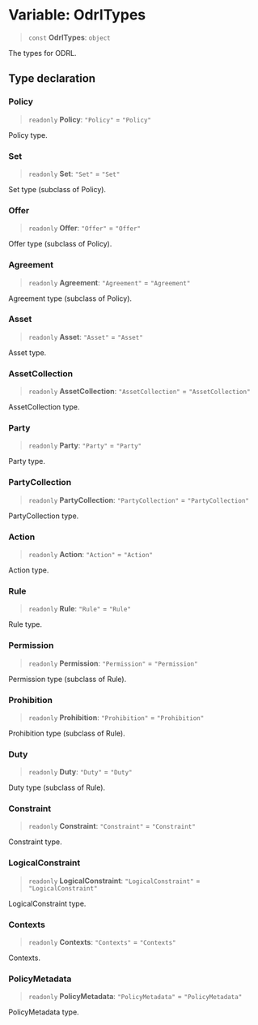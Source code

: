# Variable: OdrlTypes

> `const` **OdrlTypes**: `object`

The types for ODRL.

## Type declaration

### Policy

> `readonly` **Policy**: `"Policy"` = `"Policy"`

Policy type.

### Set

> `readonly` **Set**: `"Set"` = `"Set"`

Set type (subclass of Policy).

### Offer

> `readonly` **Offer**: `"Offer"` = `"Offer"`

Offer type (subclass of Policy).

### Agreement

> `readonly` **Agreement**: `"Agreement"` = `"Agreement"`

Agreement type (subclass of Policy).

### Asset

> `readonly` **Asset**: `"Asset"` = `"Asset"`

Asset type.

### AssetCollection

> `readonly` **AssetCollection**: `"AssetCollection"` = `"AssetCollection"`

AssetCollection type.

### Party

> `readonly` **Party**: `"Party"` = `"Party"`

Party type.

### PartyCollection

> `readonly` **PartyCollection**: `"PartyCollection"` = `"PartyCollection"`

PartyCollection type.

### Action

> `readonly` **Action**: `"Action"` = `"Action"`

Action type.

### Rule

> `readonly` **Rule**: `"Rule"` = `"Rule"`

Rule type.

### Permission

> `readonly` **Permission**: `"Permission"` = `"Permission"`

Permission type (subclass of Rule).

### Prohibition

> `readonly` **Prohibition**: `"Prohibition"` = `"Prohibition"`

Prohibition type (subclass of Rule).

### Duty

> `readonly` **Duty**: `"Duty"` = `"Duty"`

Duty type (subclass of Rule).

### Constraint

> `readonly` **Constraint**: `"Constraint"` = `"Constraint"`

Constraint type.

### LogicalConstraint

> `readonly` **LogicalConstraint**: `"LogicalConstraint"` = `"LogicalConstraint"`

LogicalConstraint type.

### Contexts

> `readonly` **Contexts**: `"Contexts"` = `"Contexts"`

Contexts.

### PolicyMetadata

> `readonly` **PolicyMetadata**: `"PolicyMetadata"` = `"PolicyMetadata"`

PolicyMetadata type.
